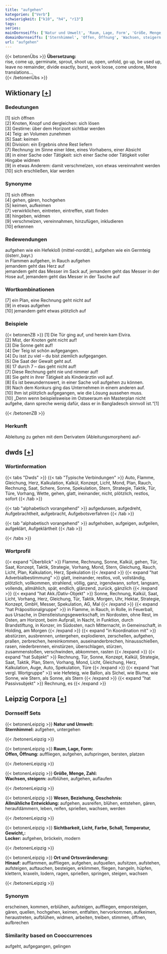 ```yaml
---
title: "aufgehen"
kategorien: ["Verb"]
schwierigkeit: ["k10", "h4", "r13"]
tags:
series:
mainDornseiffs: ['Natur und Umwelt', 'Raum, Lage, Form', 'Größe, Menge, Zahl', 'Wesen, Beziehung, Geschehnis', 'Sichtbarkeit, Licht, Farbe, Schall, Temperatur, Gewicht,', 'Ort und Ortsveränderung']
domainDornseiffs: ['Sternhimmel', 'Offen, Öffnung', 'Wachsen, steigern', 'Allmähliche Entwicklung', 'Locker', 'Hinauf']
url: "aufgehen"
---
```


{{< betonenÜbs >}}
**Übersetzung:**  
rise, come up, germinate, sprout, shoot up, open, unfold, go up, be used up, leave no remainder, divide exactly, burst, work loose, come undone, More translations...  
{{< /betonenÜbs >}}

## Wiktionary [[+](https://de.wiktionary.org/wiki/aufgehen)]

### Bedeutungen
[1] sich öffnen  
[2] Knoten, Knopf und dergleichen: sich lösen  
[3] Gestirne: über dem Horizont sichtbar werden  
[4] Teig: an Volumen zunehmen  
[5] Saat: keimen  
[6] Division: ein Ergebnis ohne Rest liefern  
[7] Rechnung: im Sinne einer Idee, eines Vorhabens, einer Absicht  
[8] in einer Sache oder Tätigkeit: sich einer Sache oder Tätigkeit voller Hingabe widmen  
[9] in etwas Anderem: damit verschmelzen, von etwas vereinnahmt werden  
[10] sich erschließen, klar werden  

### Synonyme
[1] sich öffnen  
[4] gehen, gären, hochgehen  
[5] keimen, aufkeimen  
[7] verwirklichen, eintreten, eintreffen, statt finden  
[8] hingeben, widmen  
[9] verschmelzen, vereinnahmen, hinzufügen, inkludieren  
[10] erkennen  

### Redewendungen
aufgehen wie ein Hefekloß (mittel-norddt.), aufgehen wie ein Germteig (österr.,bayr.)  
in Flammen aufgehen, in Rauch aufgehen  
jemandem geht das Herz auf  
jemandem geht das Messer im Sack auf, jemandem geht das Messer in der Hose auf, jemandem geht das Messer in der Tasche auf  

### Wortkombinationen
[7] ein Plan, eine Rechnung geht nicht auf  
[9] in etwas aufgehen  
[10] jemandem geht etwas plötzlich auf  

### Beispiele
{{< betonenZB >}}
[1] Die Tür ging auf, und herein kam Elvira.  
[2] Mist, der Knoten geht nicht auf!  
[3] Die Sonne geht auf!  
[4] Der Teig ist schön aufgegangen.  
[4] Du isst zu viel – du bist ziemlich aufgegangen.  
[5] Die Saat der Gewalt geht auf.  
[6] 17 durch 7 – das geht nicht auf!  
[7] Diese Rechnung geht nie und nimmer auf!  
[8] Sie geht in ihrer Tätigkeit als Kinderärztin voll auf.  
[8] Es ist bewundernswert, in einer Sache voll aufgehen zu können.  
[9] Nach dem Konkurs ging das Unternehmen in einem anderen auf.  
[10] Ihm ist plötzlich aufgegangen, wie die Lösung aussehen muss.  
[10] „Denn wenn beispielsweise im Ostseeraum ein Masterplan nicht aufgehe, dann spreche wenig dafür, dass er in Bangladesch sinnvoll ist.“[1]  

{{< /betonenZB >}}
### Herkunft
Ableitung zu gehen mit dem Derivatem (Ableitungsmorphem) auf-  



## dwds [[+](https://www.dwds.de/wb/aufgehen)]

### Wortinformation
{{< tabs "Dwds" >}}
{{< tab "Typische Verbindungen" >}}
Auto, Flamme, Gleichung, Herz, Kalkulation, Kalkül, Konzept, Licht, Mond, Plan, Rauch, Rechnung, Saat, Schere, Sonne, Spekulation, Stern, Strategie, Taktik, Tür, Türe, Vorhang, Wette, gehen, glatt, ineinander, nicht, plötzlich, restlos, sofort
{{< /tab >}}

{{< tab "alphabetisch vorangehend" >}}
aufgedunsen, aufgedreht, Aufgebrachtheit, aufgebracht, Aufgebotsverfahren
{{< /tab >}}

{{< tab "alphabetisch vorangehend" >}}
aufgehoben, aufgeigen, aufgeilen, aufgeklärt, Aufgeklärtheit
{{< /tab >}}

{{< /tabs >}}

### Wortprofil
{{< expand "Überblick" >}} Flamme, Rechnung, Sonne, Kalkül, gehen, Tür, Saat, Konzept, Taktik, Strategie, Vorhang, Mond, Stern, Gleichung, Rauch, Licht, Plan, Kalkulation, Herz, Spekulation {{< /expand >}}
{{< expand "hat Adverbialbestimmung" >}} glatt, ineinander, restlos, voll, vollständig, plötzlich, vollkommen, strahlend, völlig, ganz, irgendwann, sofort, langsam, vollends, allmählich, spät, endlich, glänzend, zurück, gänzlich {{< /expand >}}
{{< expand "hat Akk./Dativ-Objekt" >}} Sonne, Rechnung, Kalkül, Saat, Licht, Vorhang, Herz, Gleichung, Tür, Taktik, Morgen, Uhr, Hektar, Strategie, Konzept, GmbH, Messer, Spekulation, AG, Mal {{< /expand >}}
{{< expand "hat Präpositionalgruppe" >}} in Flamme, in Rauch, in Rolle, in Feuerball, aus Ursache, in Dienstleistungsgewerkschaft, im Nordosten, ohne Rest, im Osten, am Horizont, beim Aufprall, in Nacht, in Funktion, durch Brandstiftung, in Konzer, im Südosten, nach Mitternacht, in Gemeinschaft, in Holding, am Morgen {{< /expand >}}
{{< expand "in Koordination mit" >}} abstürzen, ausbrennen, untergehen, explodieren, zerschellen, aufgehen, prallen, zerbrechen, hereinkommen, auseinanderbrechen, hinausschießen, rasen, niederbrennen, einstürzen, überschlagen, stürzen, zusammenstoßen, verschwinden, abkommen, rasten {{< /expand >}}
{{< expand "hat Subjekt" >}} Rechnung, Tür, Sonne, Konzept, Kalkül, Strategie, Saat, Taktik, Plan, Stern, Vorhang, Mond, Licht, Gleichung, Herz, Kalkulation, Auge, Auto, Spekulation, Türe {{< /expand >}}
{{< expand "hat vergl. Wortgruppe" >}} wie Hefeteig, wie Ballon, als Sichel, wie Blume, wie Sonne, wie Stern, als Sonne, als Stern {{< /expand >}}
{{< expand "hat Passivsubjekt" >}} Rechnung, es {{< /expand >}}

## Leipzig Corpora [[+](https://corpora.uni-leipzig.de/en/res?word=aufgehen&corpusId=deu_newscrawl-public_2018)]

### Dornseiff Sets
{{< betonenLeipzig >}}
**Natur und Umwelt:**  
**Sternhimmel:** aufgehen, untergehen  

{{< /betonenLeipzig >}}


{{< betonenLeipzig >}}
**Raum, Lage, Form:**  
**Offen, Öffnung:** auffliegen, aufgehen, aufspringen, bersten, platzen  

{{< /betonenLeipzig >}}


{{< betonenLeipzig >}}
**Größe, Menge, Zahl:**  
**Wachsen, steigern:** aufblühen, aufgehen, auflaufen  

{{< /betonenLeipzig >}}


{{< betonenLeipzig >}}
**Wesen, Beziehung, Geschehnis:**  
**Allmähliche Entwicklung:** aufgehen, ausreifen, blühen, entstehen, gären, heraufdämmern, leben, reifen, sprießen, wachsen, werden  

{{< /betonenLeipzig >}}


{{< betonenLeipzig >}}
**Sichtbarkeit, Licht, Farbe, Schall, Temperatur, Gewicht,:**  
**Locker:** aufgehen, bröckeln, modern  

{{< /betonenLeipzig >}}


{{< betonenLeipzig >}}
**Ort und Ortsveränderung:**  
**Hinauf:** aufflammen, auffliegen, aufgehen, aufquellen, aufsitzen, aufstehen, aufsteigen, auftauchen, besteigen, erklimmen, fliegen, hangeln, hüpfen, klettern, kraxeln, lodern, ragen, sprießen, springen, steigen, wachsen  

{{< /betonenLeipzig >}}

### Synonym
erscheinen, kommen, erblühen, aufsteigen, auffliegen, emporsteigen, gären, quellen, hochgehen, keimen, entfalten, hervorkommen, aufkeimen, heraustreten, aufblühen, widmen, arbeiten, treiben, stimmen, öffnen, aufbrechen


### Similarity based on Cooccurrences
aufgeht, aufgegangen, gelingen

